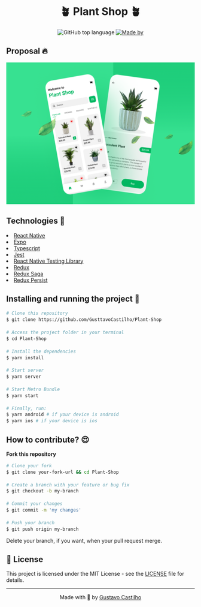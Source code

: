 <div align="center">
  <h1>🪴 Plant Shop 🪴</h1>
  <p>
    <img alt="GitHub top language" src="https://img.shields.io/github/languages/top/GusttavoCastilho/Plant-Shop?color=%232196F3">
     <a href="https://www.linkedin.com/in/gustavo-castilho-914a621b4/" target="_blank" rel="noopener noreferrer">
      <img alt="Made by" src="https://img.shields.io/badge/made%20by-Gustavo%20Castilho-%232196F3">
    </a>
    </p>
</div>
    <h2>Proposal 🔥</h2>
    <img src=".github/cover.png" />
    <h2>Technologies 🚀</h2>
    <li><a href="https://reactnative.dev/">React Native</a></li>
    <li><a href="https://expo.dev/">Expo</a></li>
    <li><a href="https://www.typescriptlang.org/">Typescript</a></li>
    <li><a href="https://jestjs.io/pt-BR/">Jest</a></li>
    <li><a href="https://testing-library.com/docs/react-native-testing-library/intro/">React Native Testing Library</a></li>
    <li><a href="https://redux.js.org/">Redux</a></li>
    <li><a href="https://redux-saga.js.org/">Redux Saga</a></li>
    <li><a href="https://github.com/rt2zz/redux-persist">Redux Persist</a></li>

<h2>Installing and running the project 🎲</h2>

```bash
# Clone this repository
$ git clone https://github.com/GusttavoCastilho/Plant-Shop

# Access the project folder in your terminal
$ cd Plant-Shop

# Install the dependencies
$ yarn install

# Start server
$ yarn server

# Start Metro Bundle
$ yarn start

# Finally, run:
$ yarn android # if your device is android
$ yarn ios # if your device is ios
```

<h2>How to contribute? 😍</h2>

**Fork this repository**

```bash
# Clone your fork
$ git clone your-fork-url && cd Plant-Shop

# Create a branch with your feature or bug fix
$ git checkout -b my-branch

# Commit your changes
$ git commit -m 'my changes'

# Push your branch
$ git push origin my-branch
```

Delete your branch, if you want, when your pull request merge.

<h2>📝 License</h2>

This project is licensed under the MIT License - see the [LICENSE](LICENSE) file for details.

<hr>
<p align=center>Made with 💜 by <a href="https://www.linkedin.com/in/gustavo-castilho-914a621b4/">Gustavo Castilho</a><p>
